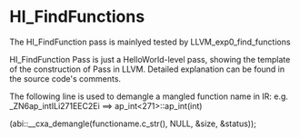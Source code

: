 # HI_FindFunctions

The HI_FindFunction pass is mainlyed tested by LLVM_exp0_find_functions

HI_FindFunction Pass is just a HelloWorld-level pass, showing the template of the construction of Pass in LLVM. Detailed explanation can be found in the source code's comments.


The following line is used to demangle a mangled function name in IR: e.g.   _ZN6ap_intILi271EEC2Ei ==> ap_int<271>::ap_int(int)

(abi::__cxa_demangle(functioname.c_str(), NULL, &size, &status));